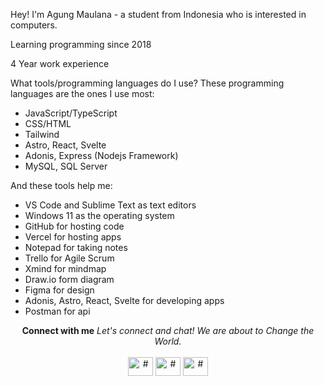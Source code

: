
  <!-- **kurt69-dev** is a ✨ _special_ ✨ repository because its `README.md` (this file) appears on your GitHub profile. -->

  Hey! I'm Agung Maulana - a student from Indonesia who is interested in computers.

  Learning programming since 2018
  
  4 Year work experience

  What tools/programming languages do I use?
  These programming languages are the ones I use most:
  
  - JavaScript/TypeScript
  - CSS/HTML
  - Tailwind
  - Astro, React, Svelte
  - Adonis, Express (Nodejs Framework)
  - MySQL, SQL Server

  And these tools help me:
  
  - VS Code and Sublime Text as text editors
  - Windows 11 as the operating system
  - GitHub for hosting code
  - Vercel for hosting apps
  - Notepad for taking notes
  - Trello for Agile Scrum
  - Xmind for mindmap
  - Draw.io form diagram
  - Figma for design
  - Adonis, Astro, React, Svelte for developing apps
  - Postman for api 
  
  <p align="center">
    <b>Connect with me</b>
    <i>Let's connect and chat! We are about to Change the World.</i><br /><br />
    <a href="mailto:amdev142@gmail.com" target="blank"><img align="center" src="https://cdn.jsdelivr.net/npm/simple-icons@3.0.1/icons/gmail.svg" alt="#" height="30" width="40" /></a>
    <a href="https://twitter.com/rust142" target="blank"><img align="center" src="https://cdn.jsdelivr.net/npm/simple-icons@3.0.1/icons/twitter.svg" alt="#" height="30" width="40" /></a>
    <a href="https://www.linkedin.com/in/agung-maulana-1b63a1237/" target="blank"><img align="center" src="https://cdn.jsdelivr.net/npm/simple-icons@3.0.1/icons/linkedin.svg" alt="#" height="30" width="40" /></a>
  </p>
